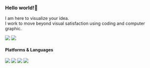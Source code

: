 ### Hello world!👋
<p>I am here to visualize your idea.</br>I work to move beyond visual satisfaction using coding and computer graphic.</p>
 <a href="https://HyangYoung.github.io/blog/" target="_blank"><img src="https://img.shields.io/badge/Blog-DD0B78?style=flat-square&logo=GitHub%20Sponsors&logoColor=white"/></a>
  <a href="https://www.linkedin.com/in/hyangyoung/" target="_blank"><img src="https://img.shields.io/badge/Young-0A66C2?style=flat-square&logo=Linkedin&logoColor=white"/></a>

#### Platforms & Languages
<p>
<img src="https://img.shields.io/badge/Python-3776AB?style=flat-square&logo=Python&logoColor=white"/>
<img src="https://img.shields.io/badge/Django-092E20?style=flat-square&logo=Django&logoColor=white"/>
<img src="https://img.shields.io/badge/PHP-777BB4?style=flat-square&logo=PHP&logoColor=white"/>
<img src="https://img.shields.io/badge/WordPress-21759B?style=flat-square&logo=WordPress&logoColor=white"/>


